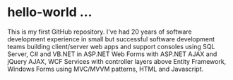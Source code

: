 # hello-world ...
This is my first GitHub repository.
I've had 20 years of software development experience in small but successful
software development teams building client/server web apps and support
consoles using SQL Server, C# and VB.NET in ASP.NET Web Forms with ASP.NET
AJAX and jQuery AJAX, WCF Services with controller layers above Entity
Framework, Windows Forms using MVC/MVVM patterns, HTML and Javascript.
